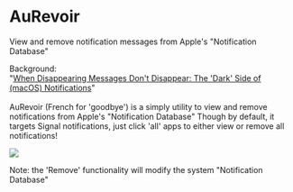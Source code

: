 # AuRevoir
View and remove notification messages from Apple's "Notification Database"

Background: 
<br>
"[When Disappearing Messages Don't Disappear: The 'Dark' Side of (macOS) Notifications](https://objective-see.com/blog/blog_0x2E.html)"
<br>
<br>
AuRevoir (French for 'goodbye') is a simply utility to view and remove notifications from Apple's "Notification Database"
Though by default, it targets Signal notifications, just click 'all' apps to either view or remove all notifications!

![](https://objective-see.com/images/blog/blog_0x2E/auRevoir.png)


Note: the 'Remove' functionality will modify the system "Notification Database"
